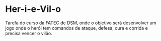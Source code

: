 # Her-i-e-Vil-o
Tarefa do curso da FATEC de DSM, onde o objetivo será desenvolver um jogo onde o herói tem comandos de ataque, defesa, cura e corrida e precisa vencer o vilão.
